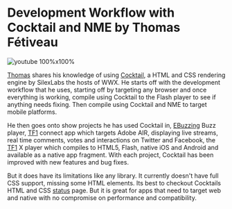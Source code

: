 [_template]: ../../templates/roundup.html
[“”]: a ""
# Development Workflow with Cocktail and NME by Thomas Fétiveau

![youtube 100%x100%](-iKEMzPWpbo)

[Thomas][tw3] shares his knowledge of using [Cocktail][l5], a HTML and CSS rendering
engine by SilexLabs the hosts of WWX. He starts off with the development workflow that
he uses, starting off by targeting any browser and once everything is working, compile
using Cocktail to the Flash player to see if anything needs fixing. Then compile using 
Cocktail and NME to target mobile platforms.

He then goes onto show projects he has used Cocktail in, [EBuzzing][l6] Buzz player, [TF1][l7]
connect app which targets Adobe AIR, displaying live streams, real time comments, votes and 
interactions on Twitter and Facebook, the [TF1][l7] X player which compiles to HTML5, Flash, native
iOS and Android and available as a native app fragment. With each project, Cocktail has
been improved with new features and bug fixes.

But it does have its limitations like any library. It currently doesn't have full CSS support,
missing some HTML elements. Its best to checkout Cocktails HTML and CSS [status][l8] page. But
it is great for apps that need to target web and native with no compromise on performance and
compatibility.

[tw3]: https://twitter.com/zab0jad "@zab0jad"

[l5]: https://github.com/silexlabs/Cocktail "Cocktail the HTML & CSS rendering engine on GitHub"
[l6]: http://www.ebuzzing.com/ "Ebuzzing Video Advertising"
[l7]: http://www.tf1.fr/ "MyTF1"
[l8]: https://docs.google.com/spreadsheet/ccc?key=0AoCymbuV0hQfdFZNVmc0bnZmRGZHTWlpemszMUd6THc#gid=0 "Cocktail HTML & CSS Status"